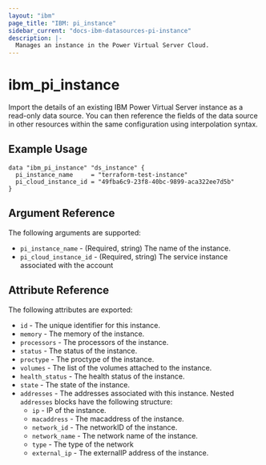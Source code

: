 ```yaml
---
layout: "ibm"
page_title: "IBM: pi_instance"
sidebar_current: "docs-ibm-datasources-pi-instance"
description: |-
  Manages an instance in the Power Virtual Server Cloud.
---
```


# ibm\_pi_instance

Import the details of an existing IBM Power Virtual Server instance as a read-only data source. You can then reference the fields of the data source in other resources within the same configuration using interpolation syntax.

## Example Usage

```hcl
data "ibm_pi_instance" "ds_instance" {
  pi_instance_name     = "terraform-test-instance"
  pi_cloud_instance_id = "49fba6c9-23f8-40bc-9899-aca322ee7d5b"
}
```

## Argument Reference

The following arguments are supported:

* `pi_instance_name` - (Required, string) The name of the instance.
* `pi_cloud_instance_id` - (Required, string) The service instance associated with the account

## Attribute Reference

The following attributes are exported:

* `id` - The unique identifier for this instance.
* `memory` - The memory of the instance.
* `processors` - The processors of the instance.
* `status` - The status of the instance.
* `proctype` - The proctype of the instance.
* `volumes` - The list of the volumes attached to the instance.
* `health_status` - The health status of the instance.
* `state` - The state of the instance.
* `addresses` - The addresses associated with this instance.  Nested `addresses` blocks have the following structure:
	* `ip` - IP of the instance.
  * `macaddress` - The macaddress of the instance.
  * `network_id` - The networkID of the instance.
  * `network_name` - The network name of the instance.
  * `type` - The type of the network
  * `external_ip` - The externalIP address of the instance.

